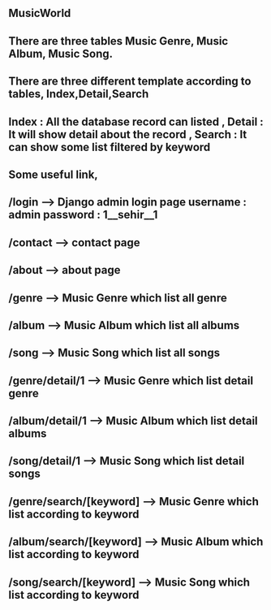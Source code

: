 ## MusicWorld

## There are three tables Music Genre, Music Album, Music Song.

## There are three different template according to tables, Index,Detail,Search

## Index : All the database record can listed , Detail : It will show detail about the record , Search : It can show some list filtered by keyword

## Some useful link,
## /login --> Django admin login page username : admin password : 1__sehir__1
## /contact --> contact page
## /about --> about page

## /genre --> Music Genre which list all genre
## /album --> Music Album which list all albums
## /song --> Music Song which list all songs

## /genre/detail/1 --> Music Genre which list detail genre
## /album/detail/1 --> Music Album which list detail albums
## /song/detail/1 --> Music Song which list detail songs

## /genre/search/[keyword] --> Music Genre which list according to keyword
## /album/search/[keyword] --> Music Album which list according to keyword
## /song/search/[keyword] --> Music Song which list according to keyword



